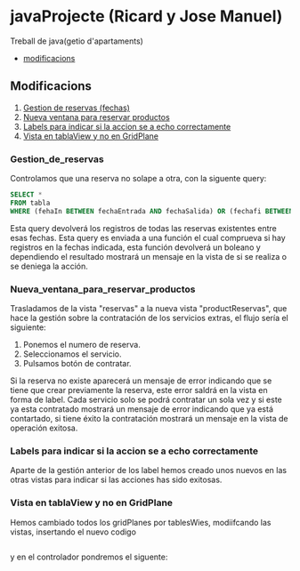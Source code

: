 # javaProjecte (Ricard y Jose Manuel)
Treball de java(getio d'apartaments)

 * [modificacions](#Modificacions)

## Modificacions
1. [Gestion de reservas (fechas)](###Gestion_de_reservas)
2. [Nueva ventana para reservar productos](###Nueva_ventana_para_reservar_productos)
3. [Labels para indicar si la accion se a echo correctamente](###Labels_para_indicar_si_la_accion_se_a_echo_correctamente)
4. [Vista en tablaView y no en GridPlane](###Vista_en_tablaView_y_no_en_GridPlane)

### Gestion_de_reservas

Controlamos que una reserva no solape a otra, con la siguente query:
```sql
SELECT *
FROM tabla
WHERE (fehaIn BETWEEN fechaEntrada AND fechaSalida) OR (fechafi BETWEEN fechaEntrada AND fechaSalida) OR (fehaIn <= fechaEntrada  AND fechafi >= fechaSalida);
```
Esta query devolverá los registros de todas las reservas existentes entre esas fechas.
Esta query es enviada a una función el cual comprueva si hay registros en la fechas indicada, esta función devolverá un boleano y dependiendo el resultado mostrará un mensaje en la vista de si se realiza o se deniega la acción.

### Nueva_ventana_para_reservar_productos

Trasladamos de la vista "reservas" a la nueva vista "productReservas", que hace la gestión sobre la contratación de los servicios extras, el flujo sería el siguiente:
1. Ponemos el numero de reserva.
2. Seleccionamos el servicio.
3. Pulsamos botón de contratar.

Si la reserva no existe aparecerá un mensaje de error indicando que se tiene que crear previamente la reserva, este error saldrá en la vista en forma de label.
Cada servicio solo se podrá contratar un sola vez y si este ya esta contratado mostrará un mensaje de error indicando que ya está contartado, si tiene éxito la contratación mostrará un mensaje en la vista de operación exitosa.

### Labels para indicar si la accion se a echo correctamente

Aparte de la gestión anterior de los label hemos creado unos nuevos en las otras vistas para indicar si las acciones has sido exitosas.

### Vista en tablaView y no en GridPlane

Hemos cambiado todos los gridPlanes por tablesWies, modiifcando las vistas, insertando el nuevo codigo
```java

```
y en el controlador pondremos el siguente:
```java

```